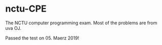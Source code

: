 # nctu-CPE
The NCTU computer programming exam.
Most of the problems are from uva OJ.

Passed the test on 05. Maerz 2019!
